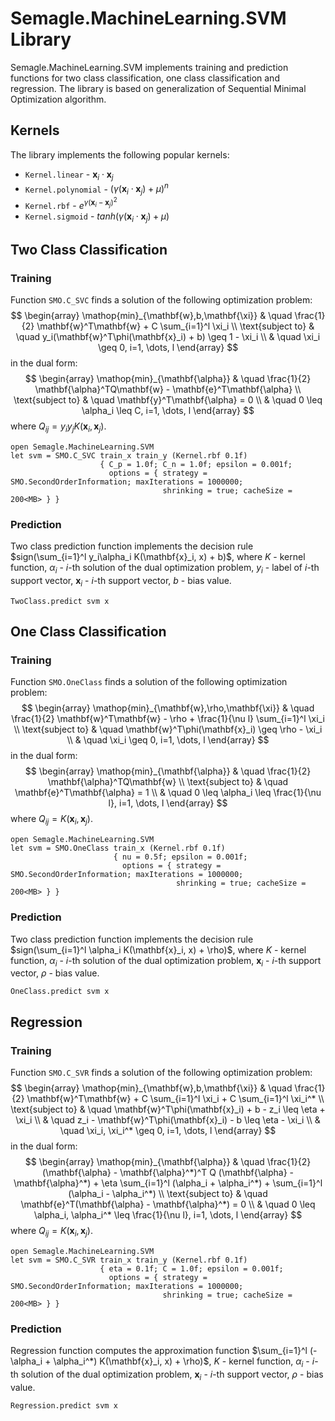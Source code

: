 # Semagle.MachineLearning.SVM Library

Semagle.MachineLearning.SVM implements training and prediction functions for two class classification, 
one class classification and regression. The library is based on generalization of Sequential Minimal 
Optimization algorithm.

## Kernels

The library implements the following popular kernels:

 * `Kernel.linear` - $\mathbf{x}_i \cdot \mathbf{x}_j$
 * `Kernel.polynomial` - $(\gamma(\mathbf{x}_i \cdot \mathbf{x}_j) + \mu)^n$
 * `Kernel.rbf` - $e^{\gamma(\mathbf{x}_i - \mathbf{x}_j)^2}$
 * `Kernel.sigmoid` - $tanh(\gamma(\mathbf{x}_i \cdot \mathbf{x}_j) + \mu)$

## Two Class Classification

### Training
Function `SMO.C_SVC` finds a solution of the following optimization problem:
$$
\begin{array}
	\mathop{min}_{\mathbf{w},b,\mathbf{\xi}} & \quad \frac{1}{2} \mathbf{w}^T\mathbf{w} + C \sum_{i=1}^l \xi_i \\
    \text{subject to} & \quad y_i(\mathbf{w}^T\phi(\mathbf{x}_i) + b) \geq 1 - \xi_i \\
	& \quad \xi_i \geq 0, i=1, \dots, l
\end{array}
$$
in the dual form:
$$
\begin{array}
	\mathop{min}_{\mathbf{\alpha}} & \quad \frac{1}{2} \mathbf{\alpha}^TQ\mathbf{w} - \mathbf{e}^T\mathbf{\alpha} \\
    \text{subject to} & \quad \mathbf{y}^T\mathbf{\alpha} = 0 \\
	& \quad 0 \leq \alpha_i \leq C, i=1, \dots, l
\end{array}
$$
where $Q_{ij}=y_iy_jK(\mathbf{x}_i, \mathbf{x}_j)$.

    open Semagle.MachineLearning.SVM
    let svm = SMO.C_SVC train_x train_y (Kernel.rbf 0.1f) 
                        { C_p = 1.0f; C_n = 1.0f; epsilon = 0.001f;
                          options = { strategy = SMO.SecondOrderInformation; maxIterations = 1000000; 
                                      shrinking = true; cacheSize = 200<MB> } }

### Prediction
Two class prediction function implements the decision rule $sign(\sum_{i=1}^l y_i\alpha_i K(\mathbf{x}_i, x) + b)$,
where $K$ - kernel function, $\alpha_i$ - $i$-th solution of the dual optimization problem,
$y_i$ - label of $i$-th support vector, $\mathbf{x}_i$ - $i$-th support vector, $b$ - bias value.

    TwoClass.predict svm x

## One Class Classification

### Training
Function `SMO.OneClass` finds a solution of the following optimization problem:
$$
\begin{array}
	\mathop{min}_{\mathbf{w},\rho,\mathbf{\xi}} & \quad \frac{1}{2} \mathbf{w}^T\mathbf{w} - \rho  + \frac{1}{\nu l} \sum_{i=1}^l \xi_i \\
    \text{subject to} & \quad \mathbf{w}^T\phi(\mathbf{x}_i) \geq \rho - \xi_i \\
	& \quad \xi_i \geq 0, i=1, \dots, l
\end{array}
$$
in the dual form:
$$
\begin{array}
	\mathop{min}_{\mathbf{\alpha}} & \quad \frac{1}{2} \mathbf{\alpha}^TQ\mathbf{w} \\
    \text{subject to} & \quad \mathbf{e}^T\mathbf{\alpha} = 1 \\
    & \quad 0 \leq \alpha_i \leq \frac{1}{\nu l}, i=1, \dots, l
\end{array}
$$
where $Q_{ij}=K(\mathbf{x}_i, \mathbf{x}_j)$.

    open Semagle.MachineLearning.SVM
    let svm = SMO.OneClass train_x (Kernel.rbf 0.1f) 
                           { nu = 0.5f; epsilon = 0.001f;
                             options = { strategy = SMO.SecondOrderInformation; maxIterations = 1000000; 
                                         shrinking = true; cacheSize = 200<MB> } }

### Prediction
Two class prediction function implements the decision rule $sign(\sum_{i=1}^l \alpha_i K(\mathbf{x}_i, x) + \rho)$,
where $K$ - kernel function, $\alpha_i$ - $i$-th solution of the dual optimization problem, 
$\mathbf{x}_i$ - $i$-th support vector, $\rho$ - bias value.

    OneClass.predict svm x


## Regression

### Training
Function `SMO.C_SVR` finds a solution of the following optimization problem:
$$
\begin{array}
	\mathop{min}_{\mathbf{w},b,\mathbf{\xi}} & \quad \frac{1}{2} \mathbf{w}^T\mathbf{w} + C \sum_{i=1}^l \xi_i + C \sum_{i=1}^l \xi_i^* \\
    \text{subject to} & \quad \mathbf{w}^T\phi(\mathbf{x}_i) + b - z_i \leq \eta + \xi_i \\
    & \quad z_i - \mathbf{w}^T\phi(\mathbf{x}_i) - b \leq \eta - \xi_i \\
	& \quad \xi_i, \xi_i^* \geq 0, i=1, \dots, l
\end{array}
$$
in the dual form:
$$
\begin{array}
	\mathop{min}_{\mathbf{\alpha}} & \quad \frac{1}{2} (\mathbf{\alpha} - \mathbf{\alpha}^*)^T Q (\mathbf{\alpha} - \mathbf{\alpha}^*) + 
        \eta \sum_{i=1}^l (\alpha_i + \alpha_i^*) + \sum_{i=1}^l (\alpha_i - \alpha_i^*) \\
    \text{subject to} & \quad \mathbf{e}^T(\mathbf{\alpha} - \mathbf{\alpha}^*) = 0 \\
    & \quad 0 \leq \alpha_i, \alpha_i^* \leq \frac{1}{\nu l}, i=1, \dots, l
\end{array}
$$
where $Q_{ij}=K(\mathbf{x}_i, \mathbf{x}_j)$.

    open Semagle.MachineLearning.SVM
    let svm = SMO.C_SVR train_x train_y (Kernel.rbf 0.1f) 
                        { eta = 0.1f; C = 1.0f; epsilon = 0.001f;
                          options = { strategy = SMO.SecondOrderInformation; maxIterations = 1000000; 
                                      shrinking = true; cacheSize = 200<MB> } }

### Prediction
Regression function computes the approximation function $\sum_{i=1}^l (-\alpha_i + \alpha_i^*) K(\mathbf{x}_i, x) + \rho)$,
$K$ - kernel function, $\alpha_i$ - $i$-th solution of the dual optimization problem,
$\mathbf{x}_i$ - $i$-th support vector, $\rho$ - bias value.

    Regression.predict svm x                                      